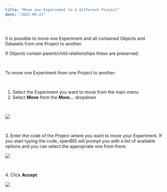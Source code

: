 ```yaml
---
title: "Move one Experiment to a different Project"
date: "2022-09-23"
---
```


 

It is possible to move one Experiment and all contained Objects and Datasets from one Project to another.

If Objects contain parent/child relationships these are preserved.

 

To move one Experiment from one Project to another:

 

1. Select the Experiment you want to move from the main menu
2. Select **Move** from the **More...** dropdown

 

![](https://openbis.ch/wp-content/uploads/2022/09/moveExperiment-1.png)

 

3\. Enter the code of the Project where you want to move your Experiment. If you start typing the code, openBIS will prompt you with a list of available options and you can select the appropriate one from there.

![](https://openbis.ch/wp-content/uploads/2022/09/moveExperiment-2.png)

 

4\. Click **Accept**

![](https://openbis.ch/wp-content/uploads/2022/09/moveExperiment-3-1024x155.png)
